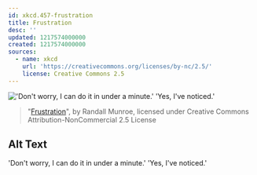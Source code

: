 ```yaml
---
id: xkcd.457-frustration
title: Frustration
desc: ''
updated: 1217574000000
created: 1217574000000
sources:
  - name: xkcd
    url: 'https://creativecommons.org/licenses/by-nc/2.5/'
    license: Creative Commons 2.5
---
```

!['Don't worry, I can do it in under a minute.' 'Yes, I've noticed.'](https://imgs.xkcd.com/comics/frustration.png)
> "[Frustration](https://xkcd.com/457/)", by Randall Munroe, licensed under Creative Commons Attribution-NonCommercial 2.5 License

## Alt Text
'Don't worry, I can do it in under a minute.' 'Yes, I've noticed.'
